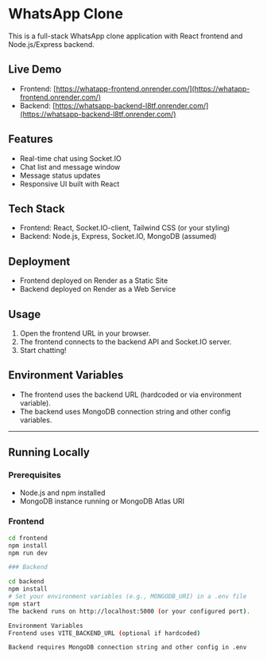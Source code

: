 # WhatsApp Clone

This is a full-stack WhatsApp clone application with React frontend and Node.js/Express backend.

## Live Demo

- Frontend: [https://whatapp-frontend.onrender.com/](https://whatapp-frontend.onrender.com/)
- Backend: [https://whatsapp-backend-l8tf.onrender.com/](https://whatsapp-backend-l8tf.onrender.com/)

## Features

- Real-time chat using Socket.IO
- Chat list and message window
- Message status updates
- Responsive UI built with React

## Tech Stack

- Frontend: React, Socket.IO-client, Tailwind CSS (or your styling)
- Backend: Node.js, Express, Socket.IO, MongoDB (assumed)

## Deployment

- Frontend deployed on Render as a Static Site
- Backend deployed on Render as a Web Service

## Usage

1. Open the frontend URL in your browser.
2. The frontend connects to the backend API and Socket.IO server.
3. Start chatting!

## Environment Variables

- The frontend uses the backend URL (hardcoded or via environment variable).
- The backend uses MongoDB connection string and other config variables.

---

## Running Locally

### Prerequisites

- Node.js and npm installed
- MongoDB instance running or MongoDB Atlas URI

### Frontend

```bash
cd frontend
npm install
npm run dev

### Backend

cd backend
npm install
# Set your environment variables (e.g., MONGODB_URI) in a .env file
npm start
The backend runs on http://localhost:5000 (or your configured port).

Environment Variables
Frontend uses VITE_BACKEND_URL (optional if hardcoded)

Backend requires MongoDB connection string and other config in .env


